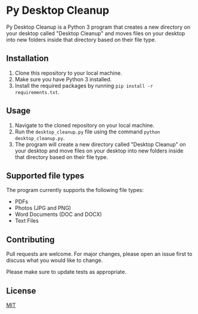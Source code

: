 # Py Desktop Cleanup

Py Desktop Cleanup is a Python 3 program that creates a new directory on your desktop called "Desktop Cleanup" and moves files on your desktop into new folders inside that directory based on their file type.

## Installation

1. Clone this repository to your local machine.
2. Make sure you have Python 3 installed.
3. Install the required packages by running `pip install -r requirements.txt`.

## Usage

1. Navigate to the cloned repository on your local machine.
2. Run the `desktop_cleanup.py` file using the command `python desktop_cleanup.py`.
3. The program will create a new directory called "Desktop Cleanup" on your desktop and move files on your desktop into new folders inside that directory based on their file type.

## Supported file types

The program currently supports the following file types:

- PDFs
- Photos (JPG and PNG)
- Word Documents (DOC and DOCX)
- Text Files

## Contributing

Pull requests are welcome. For major changes, please open an issue first to discuss what you would like to change.

Please make sure to update tests as appropriate.

## License

[MIT](https://choosealicense.com/licenses/mit/)
